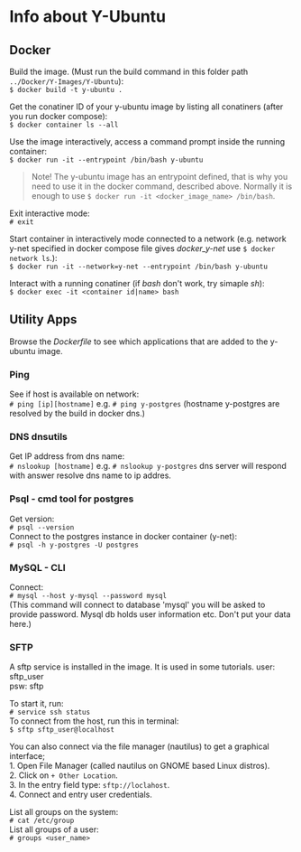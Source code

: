 # Info about Y-Ubuntu  

## Docker
Build the image. (Must run the build command in this folder path `../Docker/Y-Images/Y-Ubuntu`):  
    `$ docker build -t y-ubuntu . `  

Get the conatiner ID of your y-ubuntu image by listing all conatiners (after you run docker compose):  
    `$ docker container ls --all`  

Use the image interactively, access a command prompt inside the running container:  
    `$ docker run -it --entrypoint /bin/bash y-ubuntu`  
>Note!
> The y-ubuntu image has an entrypoint defined, that is why you need to use it in the docker command, described above. Normally it is enough to use `$ docker run -it <docker_image_name> /bin/bash`.  

Exit interactive mode:  
    `# exit`  

Start container in interactively mode connected to a network (e.g. network y-net specified in docker compose file gives *docker_y-net* use `$ docker network ls`.):  
    `$ docker run -it --network=y-net --entrypoint /bin/bash y-ubuntu`  

Interact with a running conatiner (if *bash* don't work, try simaple *sh*):  
    `$ docker exec -it <container id|name> bash  `

## Utility Apps
Browse the *Dockerfile* to see which applications that are added to the y-ubuntu image.

### Ping
See if host is available on network:  
    `# ping [ip][hostname]` e.g. `# ping y-postgres` (hostname y-postgres are resolved by the build in docker dns.)  

### DNS dnsutils  
Get IP address from dns name:  
    `# nslookup [hostname]` e.g. `# nslookup y-postgres` dns server will respond with answer resolve dns name to ip addres.  

### Psql - cmd tool for postgres
Get version:  
    `# psql --version`  
Connect to the postgres instance in docker container (y-net):  
    `# psql -h y-postgres -U postgres`  

### MySQL - CLI  
Connect:  
    `# mysql --host y-mysql --password mysql`  
(This command will connect to database 'mysql' you will be asked to provide password. Mysql db holds user information etc. Don't put your data here.)  

### SFTP  
A sftp service is installed in the image. It is used in some tutorials.
user: sftp_user  
psw: sftp

To start it, run:  
    `# service ssh status`  
To connect from the host, run this in terminal:  
    `$ sftp sftp_user@localhost`  

You can also connect via the file manager (nautilus) to get a graphical interface;  
    1. Open File Manager (called nautilus on GNOME based Linux distros).  
    2. Click on `+ Other Location`.  
    3. In the entry field type: `sftp://loclahost`.  
    4. Connect and entry user credentials.  

List all groups on the system:  
`# cat /etc/group`  
List all groups of a user:  
`# groups <user_name>`  